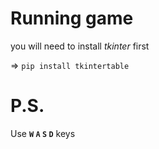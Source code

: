 # Running game
you will need to install *tkinter* first

=> `pip install tkintertable`

# P.S.
Use  **`W` `A` `S` `D`** keys

